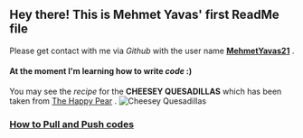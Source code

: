 ## Hey there! This is **Mehmet Yavas'** first ReadMe file

Please get contact with me via _Github_ with the user name **[MehmetYavas21](https://github.com/MehmetYavas21)** .

#### At the moment I'm learning how to write _code_ :)

You may see the _recipe_ for the **CHEESEY QUESADILLAS** which has been taken from [The Happy Pear](https://thehappypear.ie/creamy-pumpkin-cheese-quesadillas/) .
![Cheesey Quesadillas](https://thehappypear.ie/wp-content/uploads/2022/10/Screenshot-2022-10-09-at-16.22.38.png)

### [How to Pull and Push codes](https://docs.github.com/en/pull-requests/collaborating-with-pull-requests/proposing-changes-to-your-work-with-pull-requests/creating-a-pull-request)
